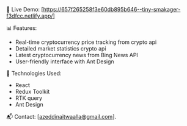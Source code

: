 🔗 Live Demo:
[https://657f265258f3e60db895b646--tiny-smakager-f3dfcc.netlify.app/]

📊 Features:
- Real-time cryptocurrency price tracking from crypto api
- Detailed market statistics crypto api
- Latest cryptocurrency news from Bing News API
- User-friendly interface with Ant Design 

🔧 Technologies Used:
- React
- Redux Toolkit
- RTK query
- Ant Design

📬 Contact:
[azeddinaitwaalla@gmail.com].
